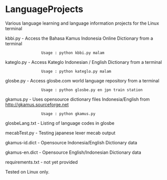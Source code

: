 

LanguageProjects
================


Various language learning and language information projects for the Linux terminal


kbbi.py           - Access the Bahasa Kamus Indonesia Online Dictionary from a terminal

                    Usage : python kbbi.py malam 

kateglo.py        - Access Kateglo Indonesian / English Dictionary from a terminal
                  
                    Usage : python kateglo.py malam

glosbe.py         - Access glosbe.com world language repository from a terminal

                    Usage : python glosbe.py en jpn train station
                    
gkamus.py         - Uses opensource dictionary files Indonesia/English from http://gkamus.sourceforge.net                    

                    Usage : python gkamus.py
              
glosbeLang.txt    - Listing of language codes in glosbe    

mecabTest.py      - Testing japanese lexer mecab output

gkamus-id.dict    - Opensource Indonesia/English Dictionary data

gkamus-en.dict    - Opensource English/Indonesian Dictionary data

requirements.txt  -  not yet provided


Tested on Linux only.


